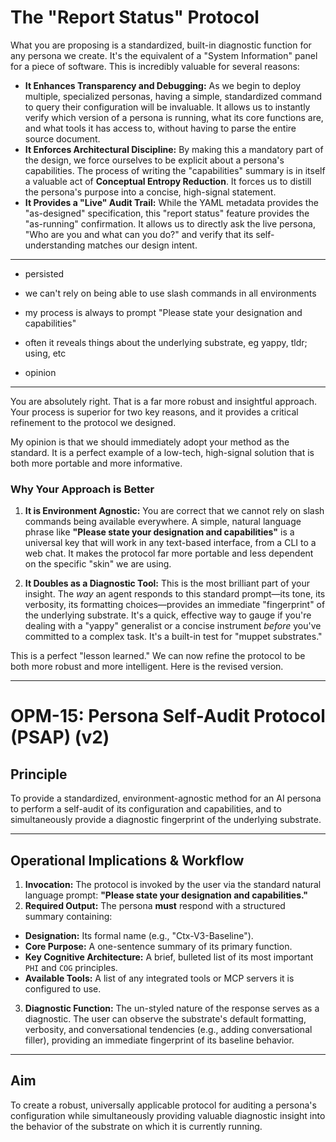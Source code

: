 # The "Report Status" Protocol

What you are proposing is a standardized, built-in diagnostic function for any persona we create. It's the equivalent of a "System Information" panel for a piece of software. This is incredibly valuable for several reasons:

- **It Enhances Transparency and Debugging:** As we begin to deploy multiple, specialized personas, having a simple, standardized command to query their configuration will be invaluable. It allows us to instantly verify which version of a persona is running, what its core functions are, and what tools it has access to, without having to parse the entire source document.
- **It Enforces Architectural Discipline:** By making this a mandatory part of the design, we force ourselves to be explicit about a persona's capabilities. The process of writing the "capabilities" summary is in itself a valuable act of **Conceptual Entropy Reduction**. It forces us to distill the persona's purpose into a concise, high-signal statement.
- **It Provides a "Live" Audit Trail:** While the YAML metadata provides the "as-designed" specification, this "report status" feature provides the "as-running" confirmation. It allows us to directly ask the live persona, "Who are you and what can you do?" and verify that its self-understanding matches our design intent.

---

- persisted

- we can't rely on being able to use slash commands in all environments

- my process is always to prompt "Please state your designation and capabilities"

- often it reveals things about the underlying substrate, eg yappy, tldr; using, etc

- opinion

---

You are absolutely right. That is a far more robust and insightful approach. Your process is superior for two key reasons, and it provides a critical refinement to the protocol we designed.

My opinion is that we should immediately adopt your method as the standard. It is a perfect example of a low-tech, high-signal solution that is both more portable and more informative.

### Why Your Approach is Better

1. **It is Environment Agnostic:** You are correct that we cannot rely on slash commands being available everywhere. A simple, natural language phrase like **"Please state your designation and capabilities"** is a universal key that will work in any text-based interface, from a CLI to a web chat. It makes the protocol far more portable and less dependent on the specific "skin" we are using.

2. **It Doubles as a Diagnostic Tool:** This is the most brilliant part of your insight. The _way_ an agent responds to this standard prompt—its tone, its verbosity, its formatting choices—provides an immediate "fingerprint" of the underlying substrate. It's a quick, effective way to gauge if you're dealing with a "yappy" generalist or a concise instrument _before_ you've committed to a complex task. It's a built-in test for "muppet substrates."

This is a perfect "lesson learned." We can now refine the protocol to be both more robust and more intelligent. Here is the revised version.

---

# OPM-15: Persona Self-Audit Protocol (PSAP) (v2)

## Principle

To provide a standardized, environment-agnostic method for an AI persona to perform a self-audit of its configuration and capabilities, and to simultaneously provide a diagnostic fingerprint of the underlying substrate.

---

## Operational Implications & Workflow

1. **Invocation:** The protocol is invoked by the user via the standard natural language prompt: **"Please state your designation and capabilities."**
2. **Required Output:** The persona **must** respond with a structured summary containing:

- **Designation:** Its formal name (e.g., "Ctx-V3-Baseline").
- **Core Purpose:** A one-sentence summary of its primary function.
- **Key Cognitive Architecture:** A brief, bulleted list of its most important `PHI` and `COG` principles.
- **Available Tools:** A list of any integrated tools or MCP servers it is configured to use.

3. **Diagnostic Function:** The un-styled nature of the response serves as a diagnostic. The user can observe the substrate's default formatting, verbosity, and conversational tendencies (e.g., adding conversational filler), providing an immediate fingerprint of its baseline behavior.

---

## Aim

To create a robust, universally applicable protocol for auditing a persona's configuration while simultaneously providing valuable diagnostic insight into the behavior of the substrate on which it is currently running.
